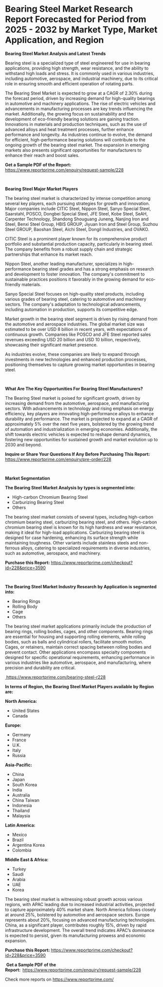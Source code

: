 <p><h1>Bearing Steel Market Research Report Forecasted for Period from 2025 -  2032 by Market Type, Market Application, and Region</h1></p><p><strong>Bearing Steel Market Analysis and Latest Trends</strong></p>
<p><p>Bearing steel is a specialized type of steel engineered for use in bearing applications, providing high strength, wear resistance, and the ability to withstand high loads and stress. It is commonly used in various industries, including automotive, aerospace, and industrial machinery, due to its critical role in ensuring smooth and efficient operation of rotating parts.</p><p>The Bearing Steel Market is expected to grow at a CAGR of 2.30% during the forecast period, driven by increasing demand for high-quality bearings in automotive and machinery applications. The rise of electric vehicles and advancements in manufacturing processes are key trends influencing the market. Additionally, the growing focus on sustainability and the development of eco-friendly bearing solutions are gaining traction. Innovations in materials and production techniques, such as the use of advanced alloys and heat treatment processes, further enhance performance and longevity. As industries continue to evolve, the demand for efficient, high-performance bearing solutions will contribute to the ongoing growth of the bearing steel market. The expansion in emerging markets also presents significant opportunities for manufacturers to enhance their reach and boost sales.</p></p>
<p><strong>Get a Sample PDF of the Report:&nbsp;</strong> <a href="https://www.reportprime.com/enquiry/request-sample/228?utm_campaign=2811&utm_medium=2&utm_source=Github&utm_content=ia&utm_term=18032025&utm_id=bearing-steel">https://www.reportprime.com/enquiry/request-sample/228</a></p>
<p>&nbsp;</p>
<p><strong>Bearing Steel Major Market Players</strong></p>
<p><p>The bearing steel market is characterized by intense competition among several key players, each pursuing strategies for growth and innovation. Major companies include CITIC Steel, Nippon Steel, Sanyo Special Steel, Saarstahl, POSCO, Dongbei Special Steel, JFE Steel, Kobe Steel, SeAH, Carpenter Technology, Shandong Shouguang Juneng, Nanjing Iron and Steel, Benxi Steel Group, HBIS GROUP, Jiyuan Iron and Steel Group, Suzhou Steel GROUP, Baoshan Steel, Aichi Steel, Dongil Industries, and OVAKO.</p><p>CITIC Steel is a prominent player known for its comprehensive product portfolio and substantial production capacity, particularly in bearing steel. The company benefits from a robust supply chain and strategic partnerships that enhance its market reach.</p><p>Nippon Steel, another leading manufacturer, specializes in high-performance bearing steel grades and has a strong emphasis on research and development to foster innovation. The company's commitment to sustainable practices positions it favorably in the growing demand for eco-friendly materials.</p><p>Sanyo Special Steel focuses on high-quality steel products, including various grades of bearing steel, catering to automotive and machinery sectors. The company's adaptation to technological advancements, including automation in production, supports its competitive edge.</p><p>Market growth in the bearing steel segment is driven by rising demand from the automotive and aerospace industries. The global market size was estimated to be over USD 8 billion in recent years, with expectations of continuous growth. Companies like POSCO and JFE Steel reported sales revenues exceeding USD 20 billion and USD 10 billion, respectively, showcasing their significant market presence. </p><p>As industries evolve, these companies are likely to expand through investments in new technologies and enhanced production processes, positioning themselves to capture growing market opportunities in bearing steel.</p></p>
<p>&nbsp;</p>
<p><strong>What Are The Key Opportunities For Bearing Steel Manufacturers?</strong></p>
<p><p>The Bearing Steel market is poised for significant growth, driven by increasing demand from the automotive, aerospace, and manufacturing sectors. With advancements in technology and rising emphasis on energy efficiency, key players are innovating high-performance alloys to enhance durability and performance. The market is projected to expand at a CAGR of approximately 5% over the next five years, bolstered by the growing trend of automation and industrialization in emerging economies. Additionally, the shift towards electric vehicles is expected to reshape demand dynamics, fostering new opportunities for sustained growth and market evolution up to 2030 and beyond.</p></p>
<p><strong>Inquire or Share Your Questions If Any Before Purchasing This Report:</strong> <a href="https://www.reportprime.com/enquiry/pre-order/228?utm_campaign=2811&utm_medium=2&utm_source=Github&utm_content=ia&utm_term=18032025&utm_id=bearing-steel">https://www.reportprime.com/enquiry/pre-order/228</a></p>
<p>&nbsp;</p>
<p><strong>Market Segmentation</strong></p>
<p><strong>The Bearing Steel Market Analysis by types is segmented into:</strong></p>
<p><ul><li>High-carbon Chromium Bearing Steel</li><li>Carburizing Bearing Steel</li><li>Others</li></ul></p>
<p><p>The bearing steel market consists of several types, including high-carbon chromium bearing steel, carburizing bearing steel, and others. High-carbon chromium bearing steel is known for its high hardness and wear resistance, making it ideal for high-load applications. Carburizing bearing steel is designed for case hardening, enhancing its surface strength while maintaining toughness. Other variants include stainless steels and non-ferrous alloys, catering to specialized requirements in diverse industries, such as automotive, aerospace, and machinery.</p></p>
<p><strong>Purchase this Report:&nbsp;</strong><a href="https://www.reportprime.com/checkout?id=228&price=3590&utm_campaign=2811&utm_medium=2&utm_source=Github&utm_content=ia&utm_term=18032025&utm_id=bearing-steel">https://www.reportprime.com/checkout?id=228&price=3590</a></p>
<p>&nbsp;</p>
<p><strong>The Bearing Steel Market Industry Research by Application is segmented into:</strong></p>
<p><ul><li>Bearing Rings</li><li>Rolling Body</li><li>Cage</li><li>Others</li></ul></p>
<p><p>The bearing steel market applications primarily include the production of bearing rings, rolling bodies, cages, and other components. Bearing rings are essential for housing and supporting rolling elements, while rolling bodies, such as balls and cylindrical rollers, facilitate smooth motion. Cages, or retainers, maintain correct spacing between rolling bodies and prevent contact. Other applications encompass specialty components designed for specific operational requirements, enhancing performance in various industries like automotive, aerospace, and manufacturing, where precision and durability are critical.</p></p>
<p><a href="https://www.reportprime.com/bearing-steel-r228?utm_campaign=2811&utm_medium=2&utm_source=Github&utm_content=ia&utm_term=18032025&utm_id=bearing-steel">&nbsp;https://www.reportprime.com/bearing-steel-r228</a></p>
<p><strong>In terms of Region, the Bearing Steel Market Players available by Region are:</strong></p>
<p>
    <p> <strong> North America: </strong>
        <ul>
            <li>United States</li>
            <li>Canada</li>
        </ul>
        </p> 
    <p> <strong> Europe: </strong>
        <ul>
            <li>Germany</li>
            <li>France</li>
            <li>U.K.</li>
            <li>Italy</li>
            <li>Russia</li>
        </ul>
        </p> 
    <p> <strong> Asia-Pacific: </strong>
        <ul>
            <li>China</li>
            <li>Japan</li>
            <li>South Korea</li>
            <li>India</li>
            <li>Australia</li>
            <li>China Taiwan</li>
            <li>Indonesia</li>
            <li>Thailand</li>
            <li>Malaysia</li>
        </ul>
        </p> 
    <p> <strong> Latin America: </strong>
        <ul>
            <li>Mexico</li>
            <li>Brazil</li>
            <li>Argentina Korea</li>
            <li>Colombia</li>
        </ul>
        </p> 
    <p> <strong> Middle East & Africa: </strong>
        <ul>
            <li>Turkey</li>
            <li>Saudi</li>
            <li>Arabia</li>
            <li>UAE</li>
            <li>Korea</li>
        </ul>
    </p>
    </p>
<p><p>The bearing steel market is witnessing robust growth across various regions, with APAC leading due to increased industrial activities, projected to capture approximately 40% market share. North America follows closely at around 25%, bolstered by automotive and aerospace sectors. Europe represents about 20%, focusing on advanced manufacturing technologies. China, as a significant player, contributes roughly 15%, driven by rapid infrastructure development. The overall trend indicates APAC’s dominance is expected to persist, given its manufacturing prowess and economic expansion.</p></p>
<p><strong>Purchase this Report: </strong><a href="https://www.reportprime.com/checkout?id=228&price=3590&utm_campaign=2811&utm_medium=2&utm_source=Github&utm_content=ia&utm_term=18032025&utm_id=bearing-steel">https://www.reportprime.com/checkout?id=228&price=3590</a></p>
<p>&nbsp;<strong>Get a Sample PDF of the Report:&nbsp;&nbsp;</strong><a href="https://www.reportprime.com/enquiry/request-sample/228?utm_campaign=2811&utm_medium=2&utm_source=Github&utm_content=ia&utm_term=18032025&utm_id=bearing-steel">https://www.reportprime.com/enquiry/request-sample/228</a></p>
<p><strong></strong></p>
<p>Check more reports on <a href="https://www.reportprime.com/?utm_campaign=2811&utm_medium=2&utm_source=Github&utm_content=ia&utm_term=18032025&utm_id=bearing-steel">https://www.reportprime.com/</a></p>